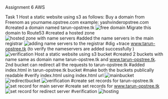 Assignment 6 AWS

Task 1
Host a static website using s3 as follows:
Buy a domain from Freenom as yourname.opstree.com 
 	example: yashvinderopstree.com
 	#created a domain named tarun-opstree.tk
	![free domain](https://github.com/tarungoel1995/assignments/blob/master/AWS/day6/media/domain.png)
Migrate this domain to Route53
#created a hosted zone
![hosted zone with name servers](https://github.com/tarungoel1995/assignments/blob/master/AWS/day6/media/hostedzonewithnameservers.png)
#added the name servers in the main registrar
![adding name servers to the registrar](https://github.com/tarungoel1995/assignments/blob/master/AWS/day6/media/customnameservers.png)
#dig +trace www.tarun-opstree.tk (to verify the nameservers are added successfully )
![verification](https://github.com/tarungoel1995/assignments/blob/master/AWS/day6/media/digsite.png) 
Host a static website using s3 bucket 
#created 2 buckets with name same as domain name tarun-opstree.tk and www.tarun-opstree.tk. 2nd bucket can redirect all the requests to tarun-opstree.tk
#added index.html in tarun-opstree.tk bucket
#make both the buckets publically readable
#verify index.html using index.html url
	![mainbucket](https://github.com/tarungoel1995/assignments/blob/master/AWS/day6/media/index.html.png)
	![redirectbucket](https://github.com/tarungoel1995/assignments/blob/master/AWS/day6/media/redirectbucket.png)
	![verification](https://github.com/tarungoel1995/assignments/blob/master/AWS/day6/media/bucketurlverification.png)
	#create set records for tarun-opstree.tk
	![set record for main server](https://github.com/tarungoel1995/assignments/blob/master/AWS/day6/media/mainsetrecord.png)
	#create set records for www.tarun-opstree.tk
	![set record for redirect server](https://github.com/tarungoel1995/assignments/blob/master/AWS/day6/media/redirectrecordset.png)
	#verification
	![hosting](https://github.com/tarungoel1995/assignments/blob/master/AWS/day6/media/staticwebsite.png)
	